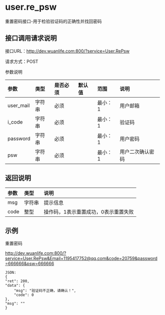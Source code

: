 # user.re_psw

重置密码接口-用于检验验证码的正确性并找回密码

## 接口调用请求说明

接口URL：http://dev.wuanlife.com:800/?service=User.RePsw

请求方式：POST

参数说明

|参数    |类型  |是否必须    |默认值    |范围        |说明|
|:--|:--|:--|:--|:--|:--|
|user_mail      | 字符串 |必须 |     |          最小：1   | 用户邮箱
|i_code        |字符串| 必须         ||       最小：1  |  验证码|
|password   | 字符串| 必须        ||        最小：1 |   用户密码|
|psw         |字符串| 必须     |     |      最小：1  |  用户二次确认密码|

## 返回说明

|参数        |类型 |  说明|
|:--|:--|:--|
|msg            | 字符串| 提示信息|
|code          |  整型   |操作码，1表示重置成功，0表示重置失败|


## 示例

重置密码

http://dev.wuanlife.com:800/?service=User.RePsw&Email=1195417752@qq.com&code=20759&password=666666&psw=666666
    
    JSON:
    {
    "ret": 200,
    "data": {
        "msg": "验证码不正确，请确认！",
        "code": 0
    },
    "msg": ""
    }
